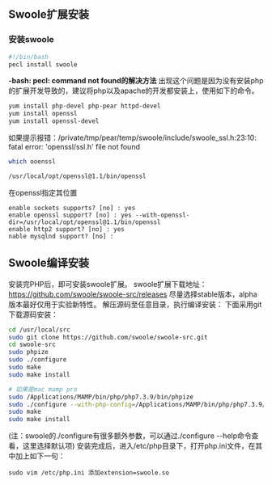 Swoole扩展安装
---
### 安装swoole

```sh
#!/bin/bash
pecl install swoole
```
**-bash: pecl: command not found的解决方法**
出现这个问题是因为没有安装php的扩展开发导致的，建议将php以及apache的开发都安装上，使用如下的命令。
```sh
yum install php-devel php-pear httpd-devel
yum install openssl
yum install openssl-devel
```

如果提示报错：/private/tmp/pear/temp/swoole/include/swoole_ssl.h:23:10: fatal error: 'openssl/ssl.h' file not found

```sh
which ooenssl

/usr/local/opt/openssl@1.1/bin/openssl
```

在openssl指定其位置

```
enable sockets supports? [no] : yes
enable openssl support? [no] : yes --with-openssl-dir=/usr/local/opt/openssl@1.1/bin/openssl
enable http2 support? [no] : yes
nable mysqlnd support? [no] :
```

## Swoole编译安装

安装完PHP后，即可安装swoole扩展。 swoole扩展下载地址：https://github.com/swoole/swoole-src/releases 尽量选择stable版本，alpha版本最好仅用于实验新特性。 解压源码至任意目录，执行编译安装： 下面采用git下载源码安装：
```sh
cd /usr/local/src
sudo git clone https://github.com/swoole/swoole-src.git
cd swoole-src
sudo phpize   
sudo ./configure  
sudo make
sudo make install

# 如果是mac mamp pro
sudo /Applications/MAMP/bin/php/php7.3.9/bin/phpize 
sudo ./configure --with-php-config=/Applications/MAMP/bin/php/php7.3.9/bin/php-config  
sudo make
sudo make install
```
(注：swoole的./configure有很多额外参数，可以通过./configure --help命令查看，这里选择默认项) 安装完成后，进入/etc/php目录下，打开php.ini文件，在其中加上如下一句：
```
sudo vim /etc/php.ini 添加extension=swoole.so
```
